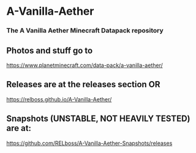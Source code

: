 # A-Vanilla-Aether
### The A Vanilla Aether Minecraft Datapack repository
 
## Photos and stuff go to
https://www.planetminecraft.com/data-pack/a-vanilla-aether/

## Releases are at the releases section OR
https://relboss.github.io/A-Vanilla-Aether/

## Snapshots (UNSTABLE, NOT HEAVILY TESTED) are at:
https://github.com/RELboss/A-Vanilla-Aether-Snapshots/releases